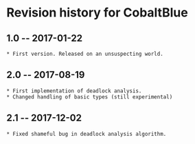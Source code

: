 # Revision history for CobaltBlue

## 1.0  -- 2017-01-22

	* First version. Released on an unsuspecting world.

## 2.0  -- 2017-08-19

	* First implementation of deadlock analysis.
	* Changed handling of basic types (still experimental)

## 2.1  -- 2017-12-02

	* Fixed shameful bug in deadlock analysis algorithm.
